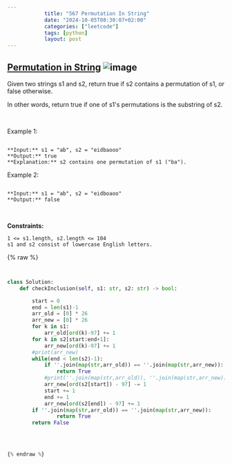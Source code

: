```yaml
---
            title: "567 Permutation In String"
            date: "2024-10-05T08:30:07+02:00"
            categories: ["leetcode"]
            tags: [python]
            layout: post
---
```

            
## [Permutation in String](https://leetcode.com/problems/permutation-in-string) ![image](https://img.shields.io/badge/Difficulty-Medium-orange)

Given two strings s1 and s2, return true if s2 contains a permutation of s1, or false otherwise.

In other words, return true if one of s1's permutations is the substring of s2.

 

Example 1:

```

**Input:** s1 = "ab", s2 = "eidbaooo"
**Output:** true
**Explanation:** s2 contains one permutation of s1 ("ba").

```

Example 2:

```

**Input:** s1 = "ab", s2 = "eidboaoo"
**Output:** false

```

 

**Constraints:**

	1 <= s1.length, s2.length <= 104
	s1 and s2 consist of lowercase English letters.

{% raw %}


```python


class Solution:
    def checkInclusion(self, s1: str, s2: str) -> bool:

        start = 0
        end = len(s1)-1
        arr_old = [0] * 26
        arr_new = [0] * 26
        for k in s1:
            arr_old[ord(k)-97] += 1
        for k in s2[start:end+1]:
            arr_new[ord(k)-97] += 1
        #print(arr_new)
        while(end < len(s2)-1):
            if ''.join(map(str,arr_old)) == ''.join(map(str,arr_new)):
                return True
            #print(''.join(map(str,arr_old)), ''.join(map(str,arr_new)))
            arr_new[ord(s2[start]) - 97] -= 1
            start += 1
            end += 1
            arr_new[ord(s2[end]) - 97] += 1
        if ''.join(map(str,arr_old)) == ''.join(map(str,arr_new)):
                return True 
        return False
        
        


{% endraw %}
```

